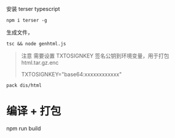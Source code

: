 
安装  terser typescript 
```
npm i terser -g

```

生成文件，
```
tsc && node genhtml.js
```

> 注意 需要设置 TXTOSIGNKEY 签名公钥到环境变量，用于打包 html.tar.gz.enc
>
> TXTOSIGNKEY="base64:xxxxxxxxxxxx"





`
 pack dis/html
`

# 编译 + 打包
npm run build